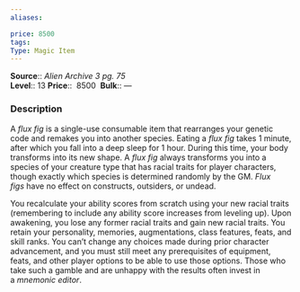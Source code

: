 ```yaml
---
aliases: 

price: 8500
tags: 
Type: Magic Item
---
```

**Source**:: _Alien Archive 3 pg. 75_  
**Level**:: 13
**Price**::  8500 
**Bulk**:: —

### Description

A _flux fig_ is a single-use consumable item that rearranges your genetic code and remakes you into another species. Eating a _flux fig_ takes 1 minute, after which you fall into a deep sleep for 1 hour. During this time, your body transforms into its new shape. A _flux fig_ always transforms you into a species of your creature type that has racial traits for player characters, though exactly which species is determined randomly by the GM. _Flux figs_ have no effect on constructs, outsiders, or undead.  
  
You recalculate your ability scores from scratch using your new racial traits (remembering to include any ability score increases from leveling up). Upon awakening, you lose any former racial traits and gain new racial traits. You retain your personality, memories, augmentations, class features, feats, and skill ranks. You can’t change any choices made during prior character advancement, and you must still meet any prerequisites of equipment, feats, and other player options to be able to use those options. Those who take such a gamble and are unhappy with the results often invest in a _mnemonic editor_.
